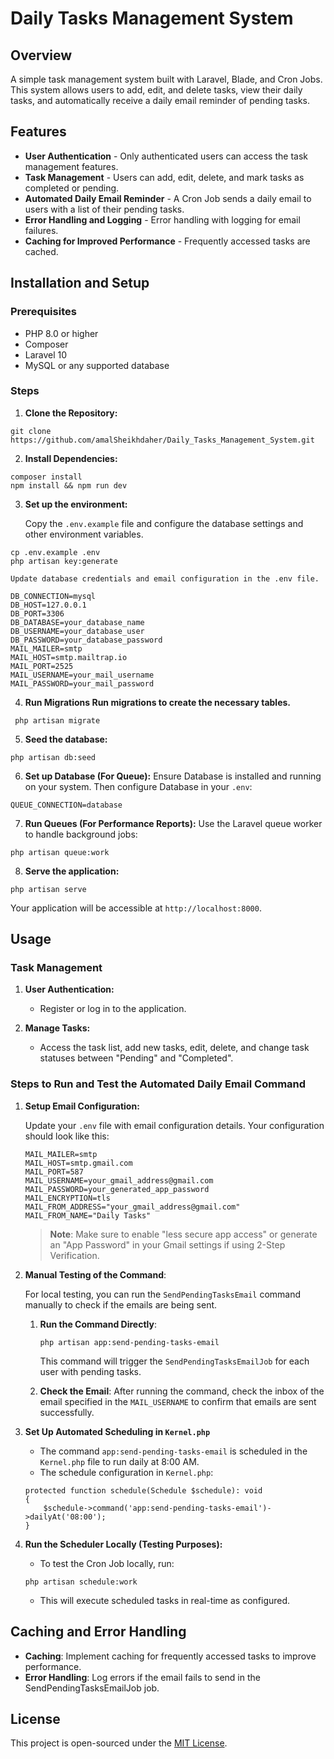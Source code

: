 # Daily Tasks Management System

## Overview

A simple task management system built with Laravel, Blade, and Cron Jobs. This system allows users to add, edit, and delete tasks, view their daily tasks, and automatically receive a daily email reminder of pending tasks.

## Features

- **User Authentication** - Only authenticated users can access the task management features.
- **Task Management** - Users can add, edit, delete, and mark tasks as completed or pending.
- **Automated Daily Email Reminder** - A Cron Job sends a daily email to users with a list of their pending tasks.
- **Error Handling and Logging** - Error handling with logging for email failures.
- **Caching for Improved Performance** - Frequently accessed tasks are cached.


## Installation and Setup

### Prerequisites

- PHP 8.0 or higher
- Composer
- Laravel 10
- MySQL or any supported database


### Steps

1. **Clone the Repository:**
```
git clone https://github.com/amalSheikhdaher/Daily_Tasks_Management_System.git
```

2. **Install Dependencies:**
```
composer install
npm install && npm run dev
```

3. **Set up the environment:**

   Copy the `.env.example` file and configure the database settings and other environment variables.
```
cp .env.example .env
php artisan key:generate
```

    Update database credentials and email configuration in the .env file.

```
DB_CONNECTION=mysql
DB_HOST=127.0.0.1
DB_PORT=3306
DB_DATABASE=your_database_name
DB_USERNAME=your_database_user
DB_PASSWORD=your_database_password
MAIL_MAILER=smtp
MAIL_HOST=smtp.mailtrap.io
MAIL_PORT=2525
MAIL_USERNAME=your_mail_username
MAIL_PASSWORD=your_mail_password
```

4. **Run Migrations Run migrations to create the necessary tables.**

```
 php artisan migrate
```

5. **Seed the database:**


```
php artisan db:seed
```

6. **Set up Database (For Queue):** 
    Ensure Database is installed and running on your system. Then configure Database in your `.env`:

```
QUEUE_CONNECTION=database
```

7. **Run Queues (For Performance Reports):** 
    Use the Laravel queue worker to handle background jobs:

```
php artisan queue:work
```

8. **Serve the application:**

```
php artisan serve
```

Your application will be accessible at `http://localhost:8000`.

## Usage

### Task Management

1. **User Authentication:**
    - Register or log in to the application.

2. **Manage Tasks:**
    - Access the task list, add new tasks, edit, delete, and change task statuses between "Pending" and "Completed".

### Steps to Run and Test the Automated Daily Email Command

1. **Setup Email Configuration:**

    Update your `.env` file with email configuration details. Your configuration should look like this:

    ```
    MAIL_MAILER=smtp
    MAIL_HOST=smtp.gmail.com
    MAIL_PORT=587
    MAIL_USERNAME=your_gmail_address@gmail.com
    MAIL_PASSWORD=your_generated_app_password
    MAIL_ENCRYPTION=tls
    MAIL_FROM_ADDRESS="your_gmail_address@gmail.com"
    MAIL_FROM_NAME="Daily Tasks"
    ```

    > **Note**: Make sure to enable "less secure app access" or generate an "App Password" in your Gmail settings if using 2-Step Verification.


2. **Manual Testing of the Command**:

    For local testing, you can run the `SendPendingTasksEmail` command manually to check if the emails are being sent.

    1. **Run the Command Directly**:

        ```
        php artisan app:send-pending-tasks-email
        ```

        This command will trigger the `SendPendingTasksEmailJob` for each user with pending tasks.
    
    2. **Check the Email**: After running the command, check the inbox of the email specified in the `MAIL_USERNAME` to confirm that emails are sent successfully.

3. **Set Up Automated Scheduling in `Kernel.php`**

    - The command `app:send-pending-tasks-email` is scheduled in the `Kernel.php` file to run daily at 8:00 AM.
    - The schedule configuration in `Kernel.php`:

    ```
    protected function schedule(Schedule $schedule): void
    {
        $schedule->command('app:send-pending-tasks-email')->dailyAt('08:00');
    }
    ```

4. **Run the Scheduler Locally (Testing Purposes):**

    - To test the Cron Job locally, run:

    ```
    php artisan schedule:work
    ```

    - This will execute scheduled tasks in real-time as configured.

## Caching and Error Handling

- **Caching**: Implement caching for frequently accessed tasks to improve performance.
- **Error Handling**: Log errors if the email fails to send in the SendPendingTasksEmailJob job.

## License

This project is open-sourced under the [MIT License](LICENSE).
